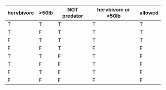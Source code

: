 | hervbivore | >50lb | NOT predator | hervbivore or >50lb | allowed | 
|------------|-------|--------------|---------------------|---------|
|T|T|T|T|T|
|T|F|T|T|T|
|F|T|T|T|T|
|F|F|T|F|F|
|T|T|F|T|F|
|T|F|F|T|F|
|F|T|F|T|F|
|F|F|F|F|F|